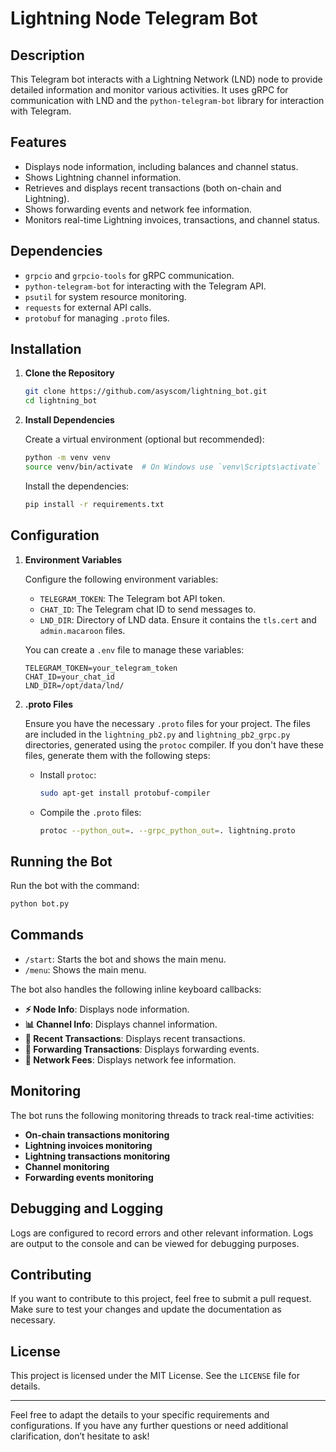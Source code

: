 # Lightning Node Telegram Bot

## Description

This Telegram bot interacts with a Lightning Network (LND) node to provide detailed information and monitor various activities. It uses gRPC for communication with LND and the `python-telegram-bot` library for interaction with Telegram.

## Features

- Displays node information, including balances and channel status.
- Shows Lightning channel information.
- Retrieves and displays recent transactions (both on-chain and Lightning).
- Shows forwarding events and network fee information.
- Monitors real-time Lightning invoices, transactions, and channel status.

## Dependencies

- `grpcio` and `grpcio-tools` for gRPC communication.
- `python-telegram-bot` for interacting with the Telegram API.
- `psutil` for system resource monitoring.
- `requests` for external API calls.
- `protobuf` for managing `.proto` files.

## Installation

1. **Clone the Repository**

    ```bash
    git clone https://github.com/asyscom/lightning_bot.git
    cd lightning_bot
    ```

2. **Install Dependencies**

    Create a virtual environment (optional but recommended):

    ```bash
    python -m venv venv
    source venv/bin/activate  # On Windows use `venv\Scripts\activate`
    ```

    Install the dependencies:

    ```bash
    pip install -r requirements.txt
    ```

## Configuration

1. **Environment Variables**

    Configure the following environment variables:

    - `TELEGRAM_TOKEN`: The Telegram bot API token.
    - `CHAT_ID`: The Telegram chat ID to send messages to.
    - `LND_DIR`: Directory of LND data. Ensure it contains the `tls.cert` and `admin.macaroon` files.

    You can create a `.env` file to manage these variables:

    ```env
    TELEGRAM_TOKEN=your_telegram_token
    CHAT_ID=your_chat_id
    LND_DIR=/opt/data/lnd/
    ```

2. **.proto Files**

    Ensure you have the necessary `.proto` files for your project. The files are included in the `lightning_pb2.py` and `lightning_pb2_grpc.py` directories, generated using the `protoc` compiler. If you don't have these files, generate them with the following steps:

    - Install `protoc`:
    
      ```bash
      sudo apt-get install protobuf-compiler
      ```

    - Compile the `.proto` files:

      ```bash
      protoc --python_out=. --grpc_python_out=. lightning.proto
      ```

## Running the Bot

Run the bot with the command:

```bash
python bot.py
```

## Commands

- `/start`: Starts the bot and shows the main menu.
- `/menu`: Shows the main menu.

The bot also handles the following inline keyboard callbacks:

- **⚡ Node Info**: Displays node information.
- **📊 Channel Info**: Displays channel information.
- **🔄 Recent Transactions**: Displays recent transactions.
- **🔄 Forwarding Transactions**: Displays forwarding events.
- **💸 Network Fees**: Displays network fee information.

## Monitoring

The bot runs the following monitoring threads to track real-time activities:

- **On-chain transactions monitoring**
- **Lightning invoices monitoring**
- **Lightning transactions monitoring**
- **Channel monitoring**
- **Forwarding events monitoring**

## Debugging and Logging

Logs are configured to record errors and other relevant information. Logs are output to the console and can be viewed for debugging purposes.

## Contributing

If you want to contribute to this project, feel free to submit a pull request. Make sure to test your changes and update the documentation as necessary.

## License

This project is licensed under the MIT License. See the `LICENSE` file for details.

---

Feel free to adapt the details to your specific requirements and configurations. If you have any further questions or need additional clarification, don’t hesitate to ask!
